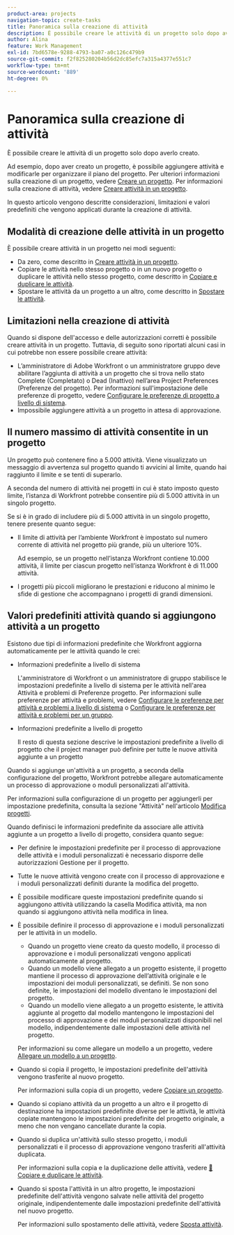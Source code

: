 ```yaml
---
product-area: projects
navigation-topic: create-tasks
title: Panoramica sulla creazione di attività
description: È possibile creare le attività di un progetto solo dopo averlo creato.
author: Alina
feature: Work Management
exl-id: 7bd6578e-9288-4793-ba07-a0c126c479b9
source-git-commit: f2f825280204b56d2dc85efc7a315a4377e551c7
workflow-type: tm+mt
source-wordcount: '889'
ht-degree: 0%

---
```


# Panoramica sulla creazione di attività

È possibile creare le attività di un progetto solo dopo averlo creato.

Ad esempio, dopo aver creato un progetto, è possibile aggiungere attività e modificarle per organizzare il piano del progetto. Per ulteriori informazioni sulla creazione di un progetto, vedere [Creare un progetto](../../../manage-work/projects/create-projects/create-project.md). Per informazioni sulla creazione di attività, vedere [Creare attività in un progetto](../../../manage-work/tasks/create-tasks/create-tasks-in-project.md).

In questo articolo vengono descritte considerazioni, limitazioni e valori predefiniti che vengono applicati durante la creazione di attività.

## Modalità di creazione delle attività in un progetto

È possibile creare attività in un progetto nei modi seguenti:

* Da zero, come descritto in [Creare attività in un progetto](../../../manage-work/tasks/create-tasks/create-tasks-in-project.md).
* Copiare le attività nello stesso progetto o in un nuovo progetto o duplicare le attività nello stesso progetto, come descritto in [Copiare e duplicare le attività](../../../manage-work/tasks/manage-tasks/copy-and-duplicate-tasks.md).
* Spostare le attività da un progetto a un altro, come descritto in [Spostare le attività](../../../manage-work/tasks/manage-tasks/move-tasks.md).

## Limitazioni nella creazione di attività

Quando si dispone dell&#39;accesso e delle autorizzazioni corretti è possibile creare attività in un progetto. Tuttavia, di seguito sono riportati alcuni casi in cui potrebbe non essere possibile creare attività:

* L’amministratore di Adobe Workfront o un amministratore gruppo deve abilitare l’aggiunta di attività a un progetto che si trova nello stato Complete (Completato) o Dead (Inattivo) nell’area Project Preferences (Preferenze del progetto). Per informazioni sull&#39;impostazione delle preferenze di progetto, vedere [Configurare le preferenze di progetto a livello di sistema](../../../administration-and-setup/set-up-workfront/configure-system-defaults/set-project-preferences.md).
* Impossibile aggiungere attività a un progetto in attesa di approvazione.

## Il numero massimo di attività consentite in un progetto

Un progetto può contenere fino a 5.000 attività. Viene visualizzato un messaggio di avvertenza sul progetto quando ti avvicini al limite, quando hai raggiunto il limite e se tenti di superarlo.

A seconda del numero di attività nei progetti in cui è stato imposto questo limite, l’istanza di Workfront potrebbe consentire più di 5.000 attività in un singolo progetto.

Se si è in grado di includere più di 5.000 attività in un singolo progetto, tenere presente quanto segue:

* Il limite di attività per l’ambiente Workfront è impostato sul numero corrente di attività nel progetto più grande, più un ulteriore 10%.

  Ad esempio, se un progetto nell’istanza Workfront contiene 10.000 attività, il limite per ciascun progetto nell’istanza Workfront è di 11.000 attività.

* I progetti più piccoli migliorano le prestazioni e riducono al minimo le sfide di gestione che accompagnano i progetti di grandi dimensioni.

## Valori predefiniti attività quando si aggiungono attività a un progetto

Esistono due tipi di informazioni predefinite che Workfront aggiorna automaticamente per le attività quando le crei:

* Informazioni predefinite a livello di sistema

  L&#39;amministratore di Workfront o un amministratore di gruppo stabilisce le impostazioni predefinite a livello di sistema per le attività nell&#39;area Attività e problemi di Preferenze progetto. Per informazioni sulle preferenze per attività e problemi, vedere [Configurare le preferenze per attività e problemi a livello di sistema](../../../administration-and-setup/set-up-workfront/configure-system-defaults/set-task-issue-preferences.md) o [Configurare le preferenze per attività e problemi per un gruppo](../../../administration-and-setup/manage-groups/create-and-manage-groups/configure-task-issue-preferences-group.md).

* Informazioni predefinite a livello di progetto

  Il resto di questa sezione descrive le impostazioni predefinite a livello di progetto che il project manager può definire per tutte le nuove attività aggiunte a un progetto

Quando si aggiunge un&#39;attività a un progetto, a seconda della configurazione del progetto, Workfront potrebbe allegare automaticamente un processo di approvazione o moduli personalizzati all&#39;attività.

Per informazioni sulla configurazione di un progetto per aggiungerli per impostazione predefinita, consulta la sezione &quot;Attività&quot; nell&#39;articolo [Modifica progetti](../../../manage-work/projects/manage-projects/edit-projects.md).

Quando definisci le informazioni predefinite da associare alle attività aggiunte a un progetto a livello di progetto, considera quanto segue:

* Per definire le impostazioni predefinite per il processo di approvazione delle attività e i moduli personalizzati è necessario disporre delle autorizzazioni Gestione per il progetto.
* Tutte le nuove attività vengono create con il processo di approvazione e i moduli personalizzati definiti durante la modifica del progetto.
* È possibile modificare queste impostazioni predefinite quando si aggiungono attività utilizzando la casella Modifica attività, ma non quando si aggiungono attività nella modifica in linea.
* È possibile definire il processo di approvazione e i moduli personalizzati per le attività in un modello.

   * Quando un progetto viene creato da questo modello, il processo di approvazione e i moduli personalizzati vengono applicati automaticamente al progetto.
   * Quando un modello viene allegato a un progetto esistente, il progetto mantiene il processo di approvazione dell’attività originale e le impostazioni dei moduli personalizzati, se definiti. Se non sono definite, le impostazioni del modello diventano le impostazioni del progetto.
   * Quando un modello viene allegato a un progetto esistente, le attività aggiunte al progetto dal modello mantengono le impostazioni del processo di approvazione e dei moduli personalizzati disponibili nel modello, indipendentemente dalle impostazioni delle attività nel progetto.

  Per informazioni su come allegare un modello a un progetto, vedere [Allegare un modello a un progetto](../../../manage-work/projects/create-and-manage-templates/attach-template-to-project.md).

* Quando si copia il progetto, le impostazioni predefinite dell&#39;attività vengono trasferite al nuovo progetto.

  Per informazioni sulla copia di un progetto, vedere [Copiare un progetto](../../../manage-work/projects/manage-projects/copy-project.md).

* Quando si copiano attività da un progetto a un altro e il progetto di destinazione ha impostazioni predefinite diverse per le attività, le attività copiate mantengono le impostazioni predefinite del progetto originale, a meno che non vengano cancellate durante la copia.
* Quando si duplica un&#39;attività sullo stesso progetto, i moduli personalizzati e il processo di approvazione vengono trasferiti all&#39;attività duplicata.

  Per informazioni sulla copia e la duplicazione delle attività, vedere [&#128279;](../../../manage-work/tasks/manage-tasks/copy-and-duplicate-tasks.md) [Copiare e duplicare le attività](../../../manage-work/tasks/manage-tasks/copy-and-duplicate-tasks.md).

* Quando si sposta l&#39;attività in un altro progetto, le impostazioni predefinite dell&#39;attività vengono salvate nelle attività del progetto originale, indipendentemente dalle impostazioni predefinite dell&#39;attività nel nuovo progetto.

  Per informazioni sullo spostamento delle attività, vedere [Sposta attività](../../../manage-work/tasks/manage-tasks/move-tasks.md).
